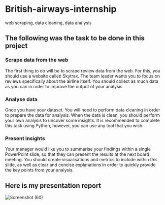 # British-airways-internship
web scraping, data cleaning, data analysis


## The following was the task to be done in this project

### Scrape data from the web
The first thing to do will be to scrape review data from the web. For this, you should use a website called Skytrax.
The team leader wants you to focus on reviews specifically about the airline itself.
You should collect as much data as you can in order to improve the output of your analysis. 


### Analyse data
Once you have your dataset, You will need to perform data cleaning in order to prepare the data for analysis. 
When the data is clean, you should perform your own analysis to uncover some insights.
It is recommended to complete this task using Python, however, you can use any tool that you wish. 


### Present insights
Your manager would like you to summarise your findings within a single PowerPoint slide, so that they can present the results at the next board meeting.
You should create visualisations and metrics to include within this slide, as well as clear and concise explanations in order to quickly provide the key points from your analysis. 


## Here is my presentation report


![Screenshot (60)](https://user-images.githubusercontent.com/101723683/224509087-19a1f085-c001-4387-b2eb-811b6100604e.png)
